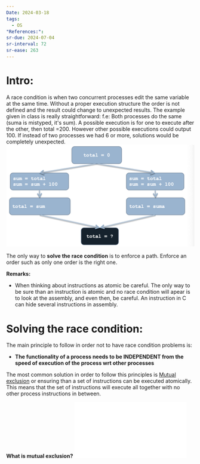 ```yaml
---
Date: 2024-03-18
tags:
  - OS
"References:": 
sr-due: 2024-07-04
sr-interval: 72
sr-ease: 263
---
```

# Intro: 
A race condition is when two concurrent processes edit the same variable at the same time. Without a proper execution structure the order is not defined and the result could change to unexpected results. The example given in class is really straightforward: 
f.e: 
	Both processes do the same (suma is mistyped, it's sum). A possible execution is for one to execute after the other, then total =200. However other possible executions could output 100. If instead of two processes we had 6 or more, solutions would be completely unexpected.
	![Screenshot 2024-03-18 at 17.33.31](../99%20-%20Meta/0.%20Attachments/Screenshot%202024-03-18%20at%2017.33.31.png)


The only way to **solve the race condition** is to enforce a path. Enforce an order such as only one order is the right one. 

**Remarks:**
+ When thinking about instructions as atomic be careful. The only way to be sure than an instruction is atomic and no race condition will apear is to look at the assembly, and even then, be careful. An instruction in C can hide several instructions in assembly. 
# Solving the race condition: 
The main principle to follow in order not to have race condition problems is: 
+ **The functionality of a process needs to be INDEPENDENT from the speed of execution of the process wrt other processes**

The most common solution in order to follow this principles is [Mutual exclusion](Mutual%20exclusion.md) or ensuring than a set of instructions can be executed atomically. This means that the set of instructions will execute all together with no other process instructions in between. 

**What is mutual exclusion?**
	![Mutual exclusion](Mutual%20exclusion.md)

